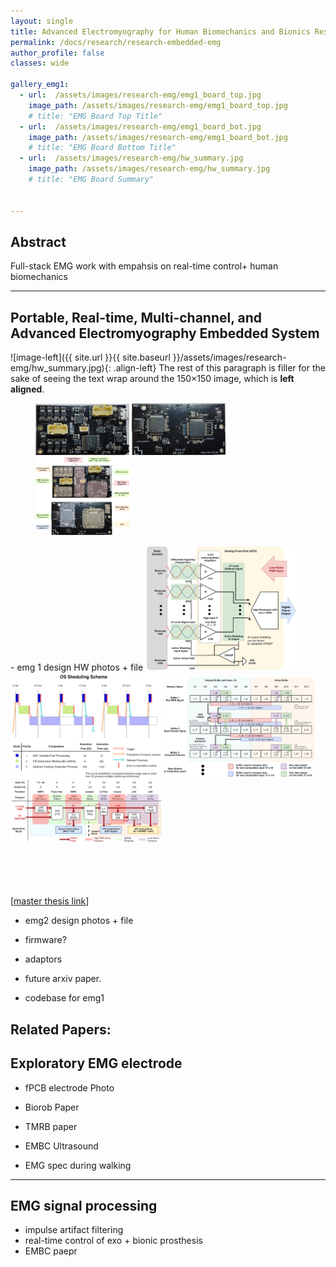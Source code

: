 ```yaml
---
layout: single
title: Advanced Electromyography for Human Biomechanics and Bionics Research
permalink: /docs/research/research-embedded-emg
author_profile: false
classes: wide

gallery_emg1:
  - url:  /assets/images/research-emg/emg1_board_top.jpg
    image_path: /assets/images/research-emg/emg1_board_top.jpg
    # title: "EMG Board Top Title"
  - url:  /assets/images/research-emg/emg1_board_bot.jpg
    image_path: /assets/images/research-emg/emg1_board_bot.jpg
    # title: "EMG Board Bottom Title"
  - url:  /assets/images/research-emg/hw_summary.jpg
    image_path: /assets/images/research-emg/hw_summary.jpg
    # title: "EMG Board Summary"


---
```


## Abstract

Full-stack EMG work with empahsis on real-time control+ human biomechanics
<!-- {% include gallery2 id="gallery_emg1" caption="This is a gallery of EMG1 ." %}

{% include gallery2 id="gallery_emg1" layout="half" caption="This is a half gallery of EMG1 ." %} -->
---

## Portable, Real-time, Multi-channel, and Advanced Electromyography Embedded System


![image-left]({{ site.url }}{{ site.baseurl }}/assets/images/research-emg/hw_summary.jpg){: .align-left} The rest of this paragraph is filler for the sake of seeing the text wrap around the 150×150 image, which is **left aligned**.

<!-- EMG 1 -->
<figure class="align-center">
<img  src="/assets/images/research-emg/emg1_board_top.jpg" width='150px'/>
<img src="/assets/images/research-emg/emg1_board_bot.jpg" width='150px'/>
<img  src="/assets/images/research-emg/hw_summary.jpg"  width='150px'/>
<!-- <br/><br/><br/><br/><br/> -->
</figure> 
<!-- <img align="left" src="/assets/images/research-emg/hw_summary.jpg" alt="Developed using Browsersync" title="Browsersync" hspace="20" width='30%'/> -->
- emg 1 design HW photos + file

<!-- EMG 1 -->
<img  src="/assets/images/research-emg/afe-architecture.PNG" url="/assets/images/research-emg/afe-architecture.PNG" width='48%'/>
<img src="/assets/images/research-emg/os-schedule-scheme.PNG" width = '48%'/>
<img  src="/assets/images/research-emg/memory-buffering.PNG"  width='48%'/>
<img  src="/assets/images/research-emg/system-pfd.PNG"  width='48%'/>
<br/><br/><br/><br/><br/>


\[[master thesis link](https://dspace.mit.edu/handle/1721.1/124074)\]


- emg2 design photos + file
- firmware?
- adaptors

- future arxiv paper.
- codebase for emg1

Related Papers: 
---

## Exploratory EMG electrode

- fPCB electrode Photo
- Biorob Paper
- TMRB paper 
- EMBC Ultrasound

- EMG spec during walking

---

## EMG signal processing 

- impulse artifact filtering
- real-time control of exo + bionic prosthesis
- EMBC paepr 

